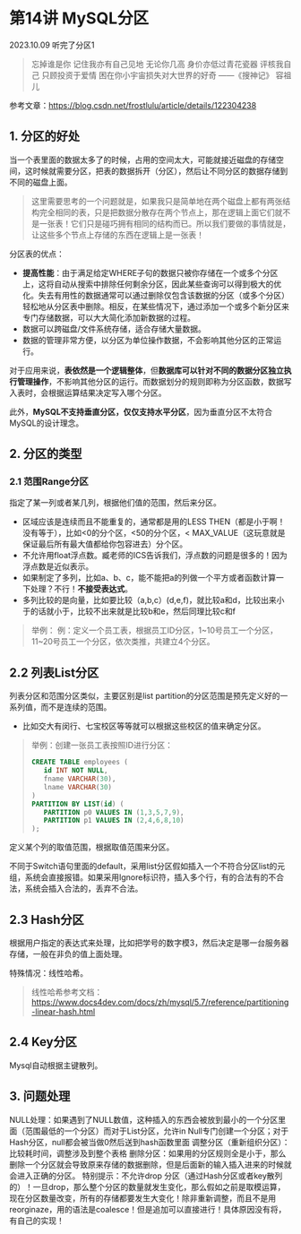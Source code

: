 # 第14讲 MySQL分区

2023.10.09 听完了分区1

> 忘掉谁是你 记住我亦有自己见地
无论你几高 身价亦低过青花瓷器
评核我自己 只顾投资于爱情
困在你小宇宙损失对大世界的好奇
> ——《搜神记》 容祖儿

参考文章：https://blog.csdn.net/frostlulu/article/details/122304238

## 1. 分区的好处

当一个表里面的数据太多了的时候，占用的空间太大，可能就接近磁盘的存储空间，这时候就需要分区，把表的数据拆开（分区），然后让不同分区的数据存储到不同的磁盘上面。

> 这里需要思考的一个问题就是，如果我只是简单地在两个磁盘上都有两张结构完全相同的表，只是把数据分散存在两个节点上，那在逻辑上面它们就不是一张表！它们只是碰巧拥有相同的结构而已。所以我们要做的事情就是，让这些多个节点上存储的东西在逻辑上是一张表！

分区表的优点：
- **提高性能**：由于满足给定WHERE子句的数据只被你存储在一个或多个分区上，这将自动从搜索中排除任何剩余分区，因此某些查询可以得到极大的优化。失去有用性的数据通常可以通过删除仅包含该数据的分区（或多个分区）轻松地从分区表中删除。相反，在某些情况下，通过添加一个或多个新分区来专门存储数据，可以大大简化添加新数据的过程。
- 数据可以跨磁盘/文件系统存储，适合存储大量数据。
- 数据的管理非常方便，以分区为单位操作数据，不会影响其他分区的正常运行。

对于应用来说，**表依然是一个逻辑整体**，但**数据库可以针对不同的数据分区独立执行管理操作**，不影响其他分区的运行。而数据划分的规则即称为分区函数，数据写入表时，会根据运算结果决定写入哪个分区。

此外，**MySQL不支持垂直分区，仅仅支持水平分区**，因为垂直分区不太符合MySQL的设计理念。

## 2. 分区的类型

### 2.1 范围Range分区

指定了某一列或者某几列，根据他们值的范围，然后来分区。

- 区域应该是连续而且不能重复的，通常都是用的LESS THEN（都是小于啊！没有等于），比如<0的分个区，<50的分个区，< MAX_VALUE（这玩意就是保证最后所有最大值都给你包容进去）分个区。
- 不允许用float浮点数。臧老师的ICS告诉我们，浮点数的问题是很多的！因为浮点数是近似表示。
- 如果制定了多列，比如a、b、c，能不能把a的列做一个平方或者函数计算一下处理？不行！**不接受表达式**。
- 多列比较的是向量，比如要比较（a,b,c）(d,e,f)，就比较a和d，比较出来小于的话就小于，比较不出来就是比较b和e，然后同理比较c和f

> 举例：
> 例：定义一个员工表，根据员工ID分区，1\~10号员工一个分区，11\~20号员工一个分区，依次类推，共建立4个分区。

## 2.2 列表List分区

列表分区和范围分区类似，主要区别是list partition的分区范围是预先定义好的一系列值，而不是连续的范围。
- 比如交大有闵行、七宝校区等等就可以根据这些校区的值来确定分区。

> 举例：创建一张员工表按照ID进行分区：
> ```sql
>CREATE TABLE employees (
>    id INT NOT NULL,
>    fname VARCHAR(30),
>    lname VARCHAR(30)
>)
>PARTITION BY LIST(id) (
>    PARTITION p0 VALUES IN (1,3,5,7,9),
>    PARTITION p1 VALUES IN (2,4,6,8,10)
>); 
>```


定义某个列的取值范围，根据取值范围来分区。

不同于Switch语句里面的default，采用list分区假如插入一个不符合分区list的元组，系统会直接报错。如果采用Ignore标识符，插入多个行，有的合法有的不合法，系统会插入合法的，丢弃不合法。

## 2.3 Hash分区

根据用户指定的表达式来处理，比如把学号的数字模3，然后决定是哪一台服务器存储，一般在非负的值上面处理。

特殊情况：线性哈希。

> 线性哈希参考文档：https://www.docs4dev.com/docs/zh/mysql/5.7/reference/partitioning-linear-hash.html

## 2.4 Key分区

Mysql自动根据主键散列。

## 3. 问题处理

NULL处理：如果遇到了NULL数值，这种插入的东西会被放到最小的一个分区里面（范围最低的一个分区）而对于List分区，允许in Null专门创建一个分区；对于Hash分区，null都会被当做0然后送到hash函数里面
调整分区（重新组织分区）：比较耗时间，调整涉及到整个表格
删除分区：如果用的分区规则全是小于，那么删除一个分区就会导致原来存储的数据删除，但是后面新的输入插入进来的时候就会进入正确的分区。
特别提示：不允许drop 分区（通过Hash分区或者key散列的）！一旦drop，那么整个分区的数量就发生变化，那么假如之前是取模运算，现在分区数量改变，所有的存储都要发生大变化！除非重新调整，而且不是用reorginaze，用的语法是coalesce！但是追加可以直接进行！具体原因没有将，有自己的实现！